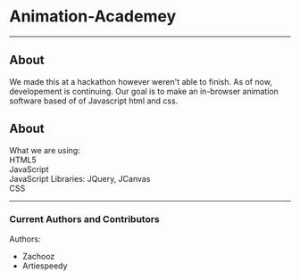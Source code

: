 <h1>Animation-Academey</h1>
<hr>
<p>

<h2>About</h2>
<P>
We made this at a hackathon however weren't able to finish.  As of now, developement is continuing.
Our goal is to make an in-browser animation software based of of Javascript html and css.

<h2>About</h2>
What we are using:<br>
HTML5<br>
JavaScript<br>
JavaScript Libraries: JQuery, JCanvas<br>
CSS



<hr>

### Current Authors and Contributors
Authors:
* Zachooz
* Artiespeedy
